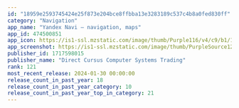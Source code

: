 ```yaml
---
id: "18959e2593745424e25f873e204bce8ffbba13e3283189c537c4b8a0fed830ff"
category: "Navigation"
app_name: "Yandex Navi – navigation, maps"
app_id: 474500851
app_icon: https://is1-ssl.mzstatic.com/image/thumb/Purple116/v4/c9/b1/13/c9b11380-a098-3e47-2da8-ccae81505661/AppIcon-0-0-1x_U007emarketing-0-6-0-85-220.png/1024x1024bb.png
app_screenshot: https://is1-ssl.mzstatic.com/image/thumb/PurpleSource126/v4/43/2d/94/432d94e3-14c2-78fa-9d0c-890913af2767/96953bd3-2a77-4c53-b67e-7ffe8ea2e486_01_CarPlay.png/1284x2778bb.png
publisher_id: 1717598015
publisher_name: "Direct Cursus Computer Systems Trading"
rank: 121
most_recent_release: 2024-01-30 00:00:00
release_count_in_past_year: 18
release_count_in_past_year_category: 10
release_count_in_past_year_top_in_category: 21
---
```

